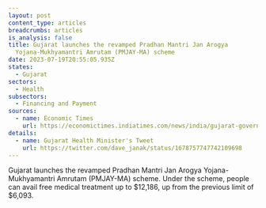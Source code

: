 ```yaml
---
layout: post
content_type: articles
breadcrumbs: articles
is_analysis: false
title: Gujarat launches the revamped Pradhan Mantri Jan Arogya
  Yojana-Mukhyamantri Amrutam (PMJAY-MA) scheme
date: 2023-07-19T20:55:05.935Z
states:
  - Gujarat
sectors:
  - Health
subsectors:
  - Financing and Payment
sources:
  - name: Economic Times
    url: https://economictimes.indiatimes.com/news/india/gujarat-government-launches-revamped-pmjay-ma-scheme-with-rs-10-lakh-health-cover/articleshow/101669833.cms?from=mdr
details:
  - name: Gujarat Health Minister's Tweet
    url: https://twitter.com/dave_janak/status/1678757747742109698
---
```

Gujarat launches the revamped Pradhan Mantri Jan Arogya Yojana-Mukhyamantri Amrutam (PMJAY-MA) scheme.  Under the scheme, people can avail free medical treatment up to $12,186, up from the previous limit of $6,093.
